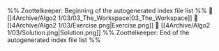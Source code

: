 %% Zoottelkeeper: Beginning of the autogenerated index file list  %%
📄 [[4Archive/Algo2 1/03/03_The_Workspace|03_The_Workspace]]
📄 [[4Archive/Algo2 1/03/Exercise.png|Exercise.png]]
📄 [[4Archive/Algo2 1/03/Solution.png|Solution.png]]
%% Zoottelkeeper: End of the autogenerated index file list  %%
